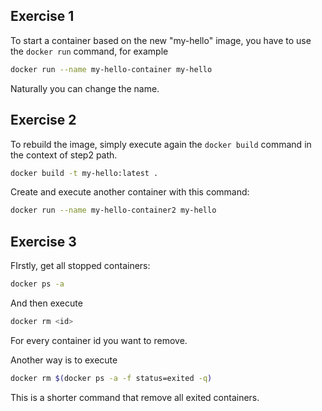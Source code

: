 ## Exercise 1

To start a container based on the new "my-hello" image, you have to use the `docker run` command, for example
```bash
docker run --name my-hello-container my-hello
```
Naturally you can change the name.

## Exercise 2

To rebuild the image, simply execute again the `docker build` command in the context of step2 path. 
```bash
docker build -t my-hello:latest .
``` 

Create and execute another container with this command:
```bash
docker run --name my-hello-container2 my-hello
```

## Exercise 3

FIrstly, get all stopped containers:
```bash
docker ps -a
```

And then execute 
```bash
docker rm <id>
```

For every container id you want to remove. 

Another way is to execute 
```bash
docker rm $(docker ps -a -f status=exited -q)
```
This is a shorter command that remove all exited containers.